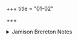 +++
title = "01-02"

+++

<details><summary>Jamison Brereton Notes</summary>

For the somewhat peculiar imagery of these vss., see the published introduction.
</details>
